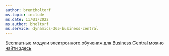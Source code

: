 ```yaml
---
author: brentholtorf
ms.topic: include
ms.date: 11/01/2022
ms.author: bholtorf
ms.service: dynamics-365-business-central
---
```

[Бесплатные модули электронного обучения для Business Central можно найти здесь](/training/dynamics365/business-central)

